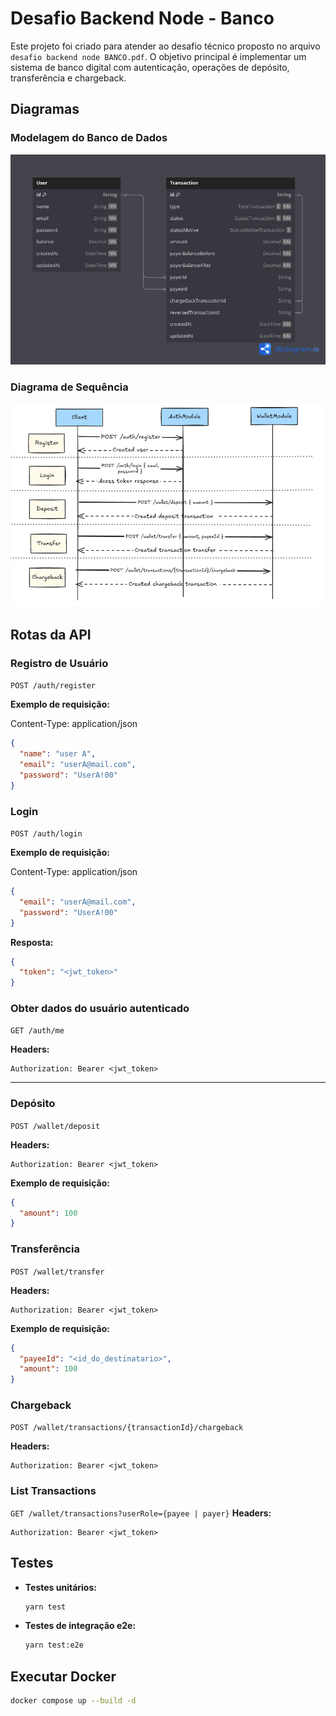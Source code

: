 # Desafio Backend Node - Banco

Este projeto foi criado para atender ao desafio técnico proposto no arquivo `desafio backend node BANCO.pdf`. O objetivo principal é implementar um sistema de banco digital com autenticação, operações de depósito, transferência e chargeback.

## Diagramas

### Modelagem do Banco de Dados

![Diagrama do Banco de Dados](database.png)

### Diagrama de Sequência

![Diagrama de Sequência](diagram-seguence.png)

## Rotas da API

### Registro de Usuário

`POST /auth/register`

**Exemplo de requisição:**

Content-Type: application/json
```json
{
  "name": "user A",
  "email": "userA@mail.com",
  "password": "UserA!00"
}
```

### Login

`POST /auth/login`

**Exemplo de requisição:**

Content-Type: application/json
```json
{
  "email": "userA@mail.com",
  "password": "UserA!00"
}
```

**Resposta:**
```json
{
  "token": "<jwt_token>"
}
```

### Obter dados do usuário autenticado

`GET /auth/me`

**Headers:**
```
Authorization: Bearer <jwt_token>
```

---

### Depósito

`POST /wallet/deposit`

**Headers:**
```
Authorization: Bearer <jwt_token>
```
**Exemplo de requisição:**
```json
{
  "amount": 100
}
```

### Transferência

`POST /wallet/transfer`

**Headers:**
```
Authorization: Bearer <jwt_token>
```
**Exemplo de requisição:**
```json
{
  "payeeId": "<id_do_destinatario>",
  "amount": 100
}
```

### Chargeback

`POST /wallet/transactions/{transactionId}/chargeback`

**Headers:**
```
Authorization: Bearer <jwt_token>
```

### List Transactions

`GET /wallet/transactions?userRole={payee | payer}`
**Headers:**
```
Authorization: Bearer <jwt_token>
```

## Testes

- **Testes unitários:**
  ```bash
  yarn test
  ```
- **Testes de integração e2e:**
  ```bash
  yarn test:e2e
  ```

## Executar Docker

```bash
docker compose up --build -d
```